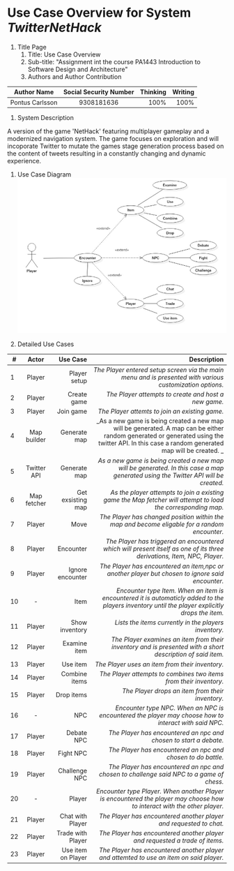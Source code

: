 # Use Case Overview for System _TwitterNetHack_
1. Title Page
    1. Title: Use Case Overview
    1. Sub-title: "Assignment int the course PA1443 Introduction to Software Design and Architecture"
    1. Authors and Author Contribution

| Author Name   | Social Security Number| Thinking  |Writing  |
| ------------- |:-------------:| -----:|-----:|
| Pontus Carlsson  | 9308181636 | 100% |100% |

1. System Description

A version of the game 'NetHack' featuring multiplayer gameplay and a modernized navigation system. The game focuses on exploration and will incoporate Twitter to mutate the games stage generation process based on the content of tweets resulting in a constantly changing and  dynamic experience.
1. Use Case Diagram
![model](https://github.com/carl93/OOD-PA1443-poca16/blob/master/Assignments/model.jpeg "Diagram")

1. Detailed Use Cases

| # | Actor | Use Case | Description |
| - |:-----:|---------:|------------:|
| 1 | Player | Player setup | _The Player entered setup screen via the main menu and is presented with various customization options._ |
| 2 | Player | Create game | _The Player attempts to create and host a new game._ |
| 3 | Player | Join game | _The Player attemts to join an existing game._ |
| 4 | Map builder | Generate map | _As a new game is being created a new map will be generated. A map can be either random generated or generated using the twitter API. In this case a random generated map will be created. _ |
| 5 | Twitter API | Generate map | _As a new game is being created a new map will be generated. In this case a map generated using the Twitter API will be created._ |
| 6 | Map fetcher | Get exsisting map | _As the player attempts to join a existing game the Map fetcher will attempt to load the corresponding map._ |
| 7 | Player | Move | _The Player has changed position within the map and become eligable for a random encounter._ |
| 8 | Player | Encounter | _The Player has triggered an encountered which will present itself as one of its three derivations, Item, NPC, Player._ |
| 9 | Player | Ignore encounter | _The Player has encountered an item,npc or another player but chosen to ignore said encounter._ |
| 10 | - | Item | _Encounter type Item. When an item is encountered it is automaticly added to the players inventory until the player explicitly drops the item._ |
| 11 | Player | Show inventory | _Lists the items currently in the players inventory._ |
| 12 | Player | Examine item | _The Player examines an item from their inventory and is presented with a short description of said item._ 
| 13 | Player | Use item | _The Player uses an item from their inventory._ |
| 14 | Player | Combine items | _The Player attempts to combines two items from their inventory._ |
| 15 | Player | Drop items | _The Player drops an item from their inventory._ |
| 16 | - | NPC | _Encounter type NPC. When an NPC is encountered the player may choose how to interact with said NPC._ |
| 17 | Player | Debate NPC | _The Player has encountered an npc and chosen to start a debate._ |
| 18 | Player | Fight NPC | _The Player has encountered an npc and chosen to do battle._ |
| 19 | Player | Challenge NPC | _The Player has encountered an npc and chosen to challenge said NPC to a game of chess._ |
| 20 | - | Player | _Encounter type Player. When another Player is encountered the player may choose how to interact with the other player._ |
| 21 | Player | Chat with Player | _The Player has encountered another player and requested to chat._ |
| 22 | Player | Trade with Player | _The Player has encountered another player and requested a trade of items._ |
| 23 | Player | Use item on Player | _The Player has encountered another player and attemted to use an item on said player._ |
